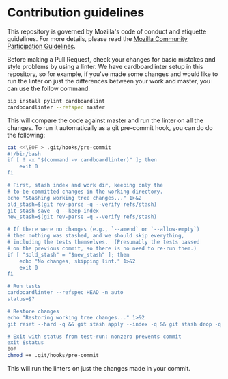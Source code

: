 # Contribution guidelines

This repository is governed by Mozilla's code of conduct and etiquette guidelines. For more details, please read the [Mozilla Community Participation Guidelines](https://www.mozilla.org/about/governance/policies/participation/).

Before making a Pull Request, check your changes for basic mistakes and style problems by using a linter. We have cardboardlinter setup in this repository, so for example, if you've made some changes and would like to run the linter on just the differences between your work and master, you can use the follow command:

```bash
pip install pylint cardboardlint
cardboardlinter --refspec master
```

This will compare the code against master and run the linter on all the changes. To run it automatically as a git pre-commit hook, you can do do the following:

```bash
cat <<\EOF > .git/hooks/pre-commit
#!/bin/bash
if [ ! -x "$(command -v cardboardlinter)" ]; then
    exit 0
fi

# First, stash index and work dir, keeping only the
# to-be-committed changes in the working directory.
echo "Stashing working tree changes..." 1>&2
old_stash=$(git rev-parse -q --verify refs/stash)
git stash save -q --keep-index
new_stash=$(git rev-parse -q --verify refs/stash)

# If there were no changes (e.g., `--amend` or `--allow-empty`)
# then nothing was stashed, and we should skip everything,
# including the tests themselves.  (Presumably the tests passed
# on the previous commit, so there is no need to re-run them.)
if [ "$old_stash" = "$new_stash" ]; then
    echo "No changes, skipping lint." 1>&2
    exit 0
fi

# Run tests
cardboardlinter --refspec HEAD -n auto
status=$?

# Restore changes
echo "Restoring working tree changes..." 1>&2
git reset --hard -q && git stash apply --index -q && git stash drop -q

# Exit with status from test-run: nonzero prevents commit
exit $status
EOF
chmod +x .git/hooks/pre-commit
```

This will run the linters on just the changes made in your commit.